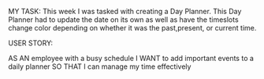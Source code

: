 MY TASK:
This week I was tasked with creating a Day Planner. This Day Planner had to update the date on its own as well as have the timeslots change color depending on whether it was the past,present, or current time.

USER STORY:

AS AN employee with a busy schedule
I WANT to add important events to a daily planner
SO THAT I can manage my time effectively